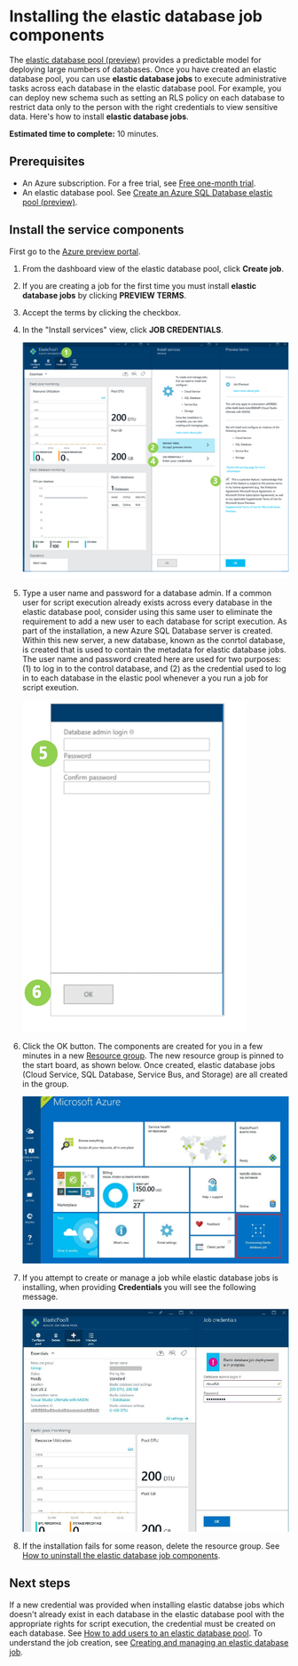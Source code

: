 <properties 
	pageTitle="Installing elastic database jobs" 
	description="Walk through installation of the elastic job feature." 
	services="sql-database" 
	documentationCenter="" 
	manager="jhubbard" 
	authors="sidneyh" 
	editor=""/>

<tags 
	ms.service="sql-database" 
	ms.workload="sql-database" 
	ms.tgt_pltfrm="na" 
	ms.devlang="na" 
	ms.topic="article" 
	ms.date="04/29/2015" 
	ms.author="sidneyh"/>

# Installing the elastic database job components

The [elastic database pool (preview)](sql-database-elastic-pool-portal.md) provides a predictable model for deploying large numbers of databases. Once you have created an elastic database pool, you can use **elastic database jobs** to execute administrative tasks across each database in the elastic database pool. For example, you can deploy new schema such as setting an RLS policy on each database to restrict data only to the person with the right credentials to view sensitive data. Here's how to install **elastic database jobs**.

**Estimated time to complete:** 10 minutes.

## Prerequisites
* An Azure subscription. For a free trial, see [Free one-month trial](http://azure.microsoft.com/pricing/free-trial/).
* An elastic database pool. See [Create an Azure SQL Database elastic pool (preview)](sql-database-elastic-pool-portal.md).

## Install the service components
First go to the [Azure preview portal](https://ms.portal.azure.com/#).


1. From the dashboard view of the elastic database pool, click **Create job**.
2. If you are creating a job for the first time you must install **elastic database jobs** by clicking **PREVIEW TERMS**. 
3. Accept the terms by clicking the checkbox.
4. In the "Install services" view, click **JOB CREDENTIALS**.

	![Installing the services][1]

5. Type a user name and password for a database admin. If a common user for script execution already exists across every database in the elastic database pool, consider using this same user to eliminate the requirement to add a new user to each database for script execution. As part of the installation, a new Azure SQL Database server is created. Within this new server, a new database, known  as the conrtol database, is created that is used to contain the metadata for elastic database jobs. The user name and password created here are used for two purposes: (1) to log in to the control database, and (2) as the credential used to log in to each database in the elastic pool whenever a you run a job for script exeution.
 
	![Create username and password][2]
6. Click the OK button. The components are created for you in a few minutes in a new [Resource group](resource-group-portal.md). The new resource group is pinned to the start board, as shown below. Once created, elastic database jobs (Cloud Service, SQL Database, Service Bus, and Storage) are all created in the group.

	![resource group in start board][3]


7. If you attempt to create or manage a job while elastic database jobs is installing, when providing **Credentials** you will see the following message. 

	![Deployment still in progress][4]

8. If the installation fails for some reason, delete the resource group. See [How to uninstall the elastic database job components](sql-database-elastic-jobs-uninstall.md).


## Next steps

If a new credential was provided when installing elastic databse jobs which doesn't already exist in each database in the elastic database pool with the appropriate rights for script execution, the credential must be created on each database. See [How to add users to an elastic database pool](sql-database-elastic-jobs-add-logins-to-dbs.md). 
To understand the job creation, see [Creating and managing an elastic database job](sql-database-elastic-jobs-create-and-manage.md).

<!--Image references-->
[1]: ./media/sql-database-elastic-jobs-service-installation/screen-1.png
[2]: ./media/sql-database-elastic-jobs-service-installation/credentials.png
[3]: ./media/sql-database-elastic-jobs-service-installation/start-board.png
[4]: ./media/sql-database-elastic-jobs-service-installation/incomplete.png
